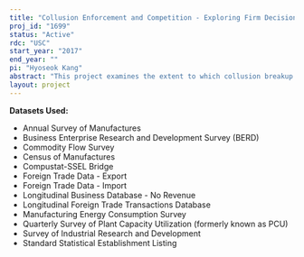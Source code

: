 ```yaml
---
title: "Collusion Enforcement and Competition - Exploring Firm Decisions"
proj_id: "1699"
status: "Active"
rdc: "USC"
start_year: "2017"
end_year: ""
pi: "Hyoseok Kang"
abstract: "This project examines the extent to which collusion breakup influences firm-level decisions (on price, quantity, entry, exit, input usage, output, investment, and innovation) and market structure. This has important implications both for aggregate economic welfare and also for certain sets of consumers and producers. Cartel breakups provide a unique opportunity to estimate the causal relationship between competition and innovation, as cartel breakup is generally unexpected and brings abrupt changes in the level of competition in the relevant market. There have been more than five hundred cartel breakups over the past few decades, making it possible to run large sample quantitative analysis and make causal inferences. The availability of Census microdata enables the researchers to examine various aspects of investments and innovations in response to increased competition. "
layout: project
---
```


**Datasets Used:**

  - Annual Survey of Manufactures 
  - Business Enterprise Research and Development Survey (BERD) 
  - Commodity Flow Survey 
  - Census of Manufactures 
  - Compustat-SSEL Bridge 
  - Foreign Trade Data - Export 
  - Foreign Trade Data - Import 
  - Longitudinal Business Database - No Revenue 
  - Longitudinal Foreign Trade Transactions Database 
  - Manufacturing Energy Consumption Survey 
  - Quarterly Survey of Plant Capacity Utilization (formerly known as PCU) 
  - Survey of Industrial Research and Development 
  - Standard Statistical Establishment Listing 


